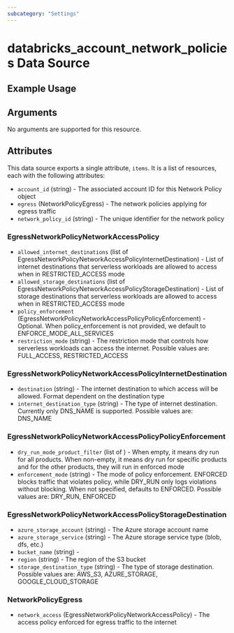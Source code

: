 ```yaml
---
subcategory: "Settings"
---
```

# databricks_account_network_policies Data Source


## Example Usage


## Arguments
No arguments are supported for this resource.


## Attributes
This data source exports a single attribute, `items`. It is a list of resources, each with the following attributes:
* `account_id` (string) - The associated account ID for this Network Policy object
* `egress` (NetworkPolicyEgress) - The network policies applying for egress traffic
* `network_policy_id` (string) - The unique identifier for the network policy

### EgressNetworkPolicyNetworkAccessPolicy
* `allowed_internet_destinations` (list of EgressNetworkPolicyNetworkAccessPolicyInternetDestination) - List of internet destinations that serverless workloads are allowed to access when in RESTRICTED_ACCESS mode
* `allowed_storage_destinations` (list of EgressNetworkPolicyNetworkAccessPolicyStorageDestination) - List of storage destinations that serverless workloads are allowed to access when in RESTRICTED_ACCESS mode
* `policy_enforcement` (EgressNetworkPolicyNetworkAccessPolicyPolicyEnforcement) - Optional. When policy_enforcement is not provided, we default to ENFORCE_MODE_ALL_SERVICES
* `restriction_mode` (string) - The restriction mode that controls how serverless workloads can access the internet. Possible values are: FULL_ACCESS, RESTRICTED_ACCESS

### EgressNetworkPolicyNetworkAccessPolicyInternetDestination
* `destination` (string) - The internet destination to which access will be allowed. Format dependent on the destination type
* `internet_destination_type` (string) - The type of internet destination. Currently only DNS_NAME is supported. Possible values are: DNS_NAME

### EgressNetworkPolicyNetworkAccessPolicyPolicyEnforcement
* `dry_run_mode_product_filter` (list of ) - When empty, it means dry run for all products.
  When non-empty, it means dry run for specific products and for the other products, they will run in enforced mode
* `enforcement_mode` (string) - The mode of policy enforcement. ENFORCED blocks traffic that violates policy,
  while DRY_RUN only logs violations without blocking. When not specified,
  defaults to ENFORCED. Possible values are: DRY_RUN, ENFORCED

### EgressNetworkPolicyNetworkAccessPolicyStorageDestination
* `azure_storage_account` (string) - The Azure storage account name
* `azure_storage_service` (string) - The Azure storage service type (blob, dfs, etc.)
* `bucket_name` (string) - 
* `region` (string) - The region of the S3 bucket
* `storage_destination_type` (string) - The type of storage destination. Possible values are: AWS_S3, AZURE_STORAGE, GOOGLE_CLOUD_STORAGE

### NetworkPolicyEgress
* `network_access` (EgressNetworkPolicyNetworkAccessPolicy) - The access policy enforced for egress traffic to the internet